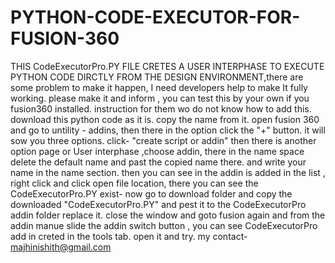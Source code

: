 # PYTHON-CODE-EXECUTOR-FOR-FUSION-360
THIS CodeExecutorPro.PY FILE CRETES A USER INTERPHASE TO EXECUTE PYTHON CODE DIRCTLY FROM THE DESIGN ENVIRONMENT,there are some problem to make it happen, I need developers help to make It fully working. please make it and inform , you can test this by your own if you fusion360 installed. 
instruction for them wo do not know how to add this.
download this python code as it is. copy the name from it.
open fusion 360 and go to untility - addins, then there in the option click the "+" button.
it will sow you three options. click- "create script or addin" then there is another option page or User interphase ,choose addin, 
there in the name space delete the default name and past the copied name there. and write your name in the name section.
then you can see in the addin is added in the list , right click and click open file location,
there you can see the CodeExecutorPro.PY exist- now go to download folder and copy the downloaded "CodeExecutorPro.PY" and pest it to the CodeExecutorPro addin folder replace it.
close the window and goto fusion again and from the addin manue slide the addin switch button , you can see CodeExecutorPro add in creted in the tools tab. open it and try.
my contact- majhinishith@gmail.com
